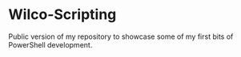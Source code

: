 # Wilco-Scripting
Public version of my repository to showcase some of my first bits of PowerShell development. 
